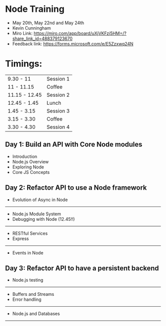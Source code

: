 # Node Training

- May 20th, May 22nd and May 24th
- Kevin Cunningham
- Miro Link: https://miro.com/app/board/uXjVKFzi5HM=/?share_link_id=488379123670
- Feedback link: https://forms.microsoft.com/e/E5Zzxwq24N

# Timings:

|               |           |
| ------------- | --------- |
| 9.30 - 11     | Session 1 |
| 11 - 11.15    | Coffee    |
| 11.15 - 12.45 | Session 2 |
| 12.45 - 1.45  | Lunch     |
| 1.45 - 3.15   | Session 3 |
| 3.15 - 3.30   | Coffee    |
| 3.30 - 4.30   | Session 4 |

## Day 1: Build an API with Core Node modules

- Introduction
- Node.js Overview
- Exploring Node
- Core JS Concepts

## Day 2: Refactor API to use a Node framework

- Evolution of Async in Node
---
- Node.js Module System
- Debugging with Node  (12.45!!)
---
- RESTful Services
- Express
---
- Events in Node

## Day 3: Refactor API to have a persistent backend

- Node.js testing
---
- Buffers and Streams
- Error handling
---
- Node.js and Databases
---
